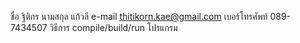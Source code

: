 ชื่อ  ฐิติกร
นามสกุล แก้วลี
e-mail thitikorn.kae@gmail.com
เบอร์โทรศัพท์ 089-7434507
วิธีการ compile/build/run โปรแกรม